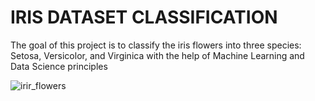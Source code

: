 # IRIS DATASET CLASSIFICATION
The goal of this project is to classify the iris flowers into three species: Setosa, Versicolor, and Virginica with the help of Machine Learning and Data Science principles

![irir_flowers](https://github.com/sriiniithii/iris-dataset-classification/assets/170090592/12231167-c20e-4e84-8d95-741c5305493b)
